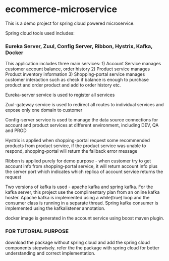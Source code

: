# ecommerce-microservice

This is a demo project for spring cloud powered microservice.

Spring cloud tools used includes:
### Eureka Server, Zuul, Config Server, Ribbon, Hystrix, Kafka, Docker

This application includes three main services: 1) Account Service manages customer account balance, order history 2) Product service manages Product inventory information 3) Shopping-portal service manages customer interaction such as check if balance is enough to purchase product and order product and add to order history etc.

Eureka-server service is used to register all services

Zuul-gateway service is used to redirect all routes to individual services and expose only one domain to customer

Config-server service is used to manage the data source connections for account and product services at different environment, including DEV, QA and PROD

Hystrix is applied when shopping-portal request some recommended products from product service, if the product service was unable to respond, shopping-portal will return the fallback error message

Ribbon is applied purely for demo purpose - when customer try to get account info from shopping-portal service, it will return account info plus the server port which indicates which replica of account service returns the request

Two versions of kafka is used - apache kafka and spring kafka. For the kafka server, this project use the complimentary plan from an online kafka hoster. Apache kafka is implemented using a while(true) loop and the consumer class is running in a separate thread. Spring kafka consumer is implemented using the kafkalistener annotation.

docker image is generated in the account service using boost maven plugin.


### FOR TUTORIAL PURPOSE
download the package without spring cloud and add the spring cloud components stepwisely.
refer the the package with spring cloud for better understanding and correct implementation.
